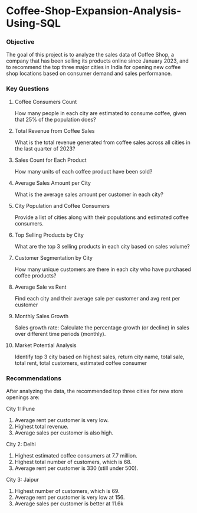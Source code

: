 # Coffee-Shop-Expansion-Analysis-Using-SQL
### Objective
The goal of this project is to analyze the sales data of Coffee Shop, a company that has been selling its products online since January 2023, and to recommend the top three major cities in India for opening new coffee shop locations based on consumer demand and sales performance.
### Key Questions

1. Coffee Consumers Count
   
   How many people in each city are estimated to consume coffee, given that 25% of the population does?

3. Total Revenue from Coffee Sales
   
   What is the total revenue generated from coffee sales across all cities in the last quarter of 2023?

5. Sales Count for Each Product
   
   How many units of each coffee product have been sold?

7. Average Sales Amount per City
   
   What is the average sales amount per customer in each city?

9. City Population and Coffee Consumers
    
   Provide a list of cities along with their populations and estimated coffee consumers.

11. Top Selling Products by City
    
    What are the top 3 selling products in each city based on sales volume?

13. Customer Segmentation by City
    
    How many unique customers are there in each city who have purchased coffee products?

15. Average Sale vs Rent
    
    Find each city and their average sale per customer and avg rent per customer

17. Monthly Sales Growth
    
    Sales growth rate: Calculate the percentage growth (or decline) in sales over different time periods (monthly).

19. Market Potential Analysis
    
    Identify top 3 city based on highest sales, return city name, total sale, total rent, total customers, estimated coffee consumer

### Recommendations
After analyzing the data, the recommended top three cities for new store openings are:

City 1: Pune
1. Average rent per customer is very low.
2. Highest total revenue.
3. Average sales per customer is also high.

City 2: Delhi
1. Highest estimated coffee consumers at 7.7 million.
2. Highest total number of customers, which is 68.
3. Average rent per customer is 330 (still under 500).

City 3: Jaipur
1. Highest number of customers, which is 69.
2. Average rent per customer is very low at 156.
3. Average sales per customer is better at 11.6k
